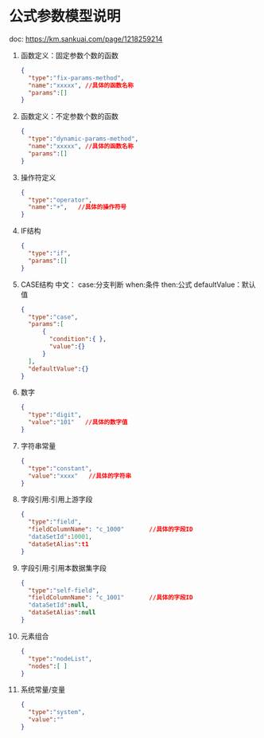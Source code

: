 # 公式参数模型说明

doc: https://km.sankuai.com/page/1218259214

1. 函数定义：固定参数个数的函数

    ``` json
    {
      "type":"fix-params-method",
      "name":"xxxxx", //具体的函数名称
      "params":[]
    }
    ```

2. 函数定义：不定参数个数的函数

    ``` json
    {
      "type":"dynamic-params-method",
      "name":"xxxxx", //具体的函数名称
      "params":[]
    }
    ```

3. 操作符定义

    ``` json
    {
      "type":"operator",
      "name":"+",   //具体的操作符号
    }
    ```

4. IF结构

    ``` json
    {
      "type":"if",
      "params":[]
    }
    ```

5. CASE结构
    中文：
    case:分支判断
    when:条件
    then:公式
    defaultValue：默认值

    ``` json
    {
      "type":"case",
      "params":[
          {
            "condition":{ },
            "value":{}
          }
      ],
      "defaultValue":{}
    }
    ```

6. 数字

    ```json
    {
      "type":"digit",
      "value":"101"   //具体的数字值
    }
    ```

7. 字符串常量

    ```json
    {
      "type":"constant",
      "value":"xxxx"   //具体的字符串
    }
    ```

8. 字段引用:引用上游字段

    ```json
    {
      "type":"field",
      "fieldColumnName": "c_1000"		//具体的字段ID
      "dataSetId":10001,
      "dataSetAlias":t1  
    }
    ```

9. 字段引用:引用本数据集字段

    ```json
    {
      "type":"self-field",
      "fieldColumnName": "c_1001"		//具体的字段ID
      "dataSetId":null,
      "dataSetAlias":null  
    }
    ```

10. 元素组合

    ```json
    {
      "type":"nodeList",
      "nodes":[ ]
    }
    ```

11. 系统常量/变量

    ```json
    {
      "type":"system",
      "value":""
    }
    ```
